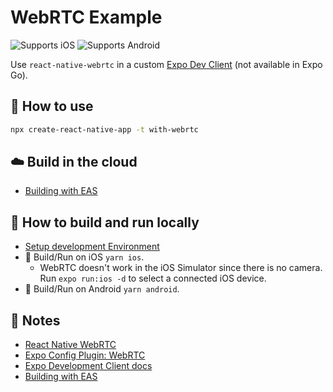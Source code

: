 # WebRTC Example

![Supports iOS](https://img.shields.io/badge/iOS-000.svg?style=flat-square&logo=APPLE&labelColor=999999&logoColor=fff)
![Supports Android](https://img.shields.io/badge/Android-000.svg?style=flat-square&logo=ANDROID&labelColor=A4C639&logoColor=fff)

Use `react-native-webrtc` in a custom [Expo Dev Client](https://docs.expo.dev/clients/introduction/) (not available in Expo Go).

## 🚀 How to use

```sh
npx create-react-native-app -t with-webrtc
```

## ☁️ Build in the cloud

- [Building with EAS](https://docs.expo.dev/eas/)

## 🏃 How to build and run locally

- [Setup development Environment](https://reactnative.dev/docs/environment-setup)
- 🍎 Build/Run on iOS `yarn ios`.
  - WebRTC doesn't work in the iOS Simulator since there is no camera. Run `expo run:ios -d` to select a connected iOS device.
- 🤖 Build/Run on Android `yarn android`.

## 📝 Notes

- [React Native WebRTC](https://github.com/react-native-webrtc/)
- [Expo Config Plugin: WebRTC](https://github.com/expo/config-plugins/tree/master/packages/react-native-webrtc)
- [Expo Development Client docs](https://docs.expo.dev/clients/introduction/)
- [Building with EAS](https://docs.expo.dev/eas/)
